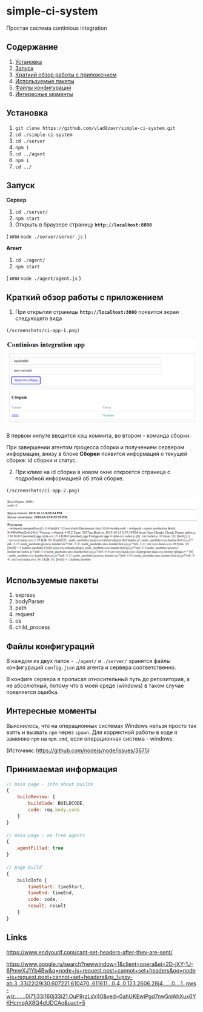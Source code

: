 # simple-ci-system

Простая система continious integration

## Содержание

1. [Установка](#установка)
2. [Запуск](#запуск)
3. [Краткий обзор работы с приложением](#краткий-обзор-работы-с-приложением)
3. [Используемые пакеты](#используемые-пакеты)
4. [Файлы конфигураций](#файлы-конфигураций)
5. [Интересные моменты](#интересные-моменты)

## Установка

1. `git clone https://github.com/vlad8zavr/simple-ci-system.git`
2. `cd ./simple-ci-system`
3. `cd ./server`
4. `npm i`
5. `cd ../agent`
6. `npm i`
7. `cd ../`

## Запуск

**Сервер**

1. `cd ./server/`
2. `npm start`
3. Открыть в браузере страницу **`http://localhost:8800`**

( или `node ./server/server.js` )

**Агент**

1. `cd ./agent/`
2. `npm start`

( или `node ./agent/agent.js` )


## Краткий обзор работы с приложением

1. При открытии страницы **`http://localhost:8800`** появится экран следующего вида

`(/screenshots/ci-app-1.png)`

![page-1](/screenshots/ci-app-1.png)

В первом инпуте вводится хэш коммита, во втором - команда сборки.

При завершении агентом процесса сборки и получением сервером информации, внизу в блоке **Сборки** появится информация о текущей сборке: id сборки и статус.

2. При клике на id сборки в новом окне откроется страница с подробной информацией об этой сборке.

`(/screenshots/ci-app-2.png)`

![page-1](/screenshots/ci-app-2.png)

## Используемые пакеты

1. express
2. bodyParser
3. path
4. request
5. os
6. child_process

## Файлы конфигураций

В каждом из двух папок - `./agent/` и `./server/` хранятся файлы конфигураций `config.json` для агента и сервера соответственно.

В конфиге сервера я прописал относительный путь до репозитория, а не абсолютный, потому что в моей среде (windows) в таком случае появляется ошибка.

## Интересные моменты

Выяснилось, что на операционных системах Windows нельзя просто так взять и вызвать `npm` через `spawn`. Для корректной работы в коде я заменяю `npm` на `npm.cmd`, если операционная система - windows.

(Источник: https://github.com/nodejs/node/issues/3675)

## Принимаемая информация

```javascript
// main page - info about builds
{
    buildReview: {
        buildCode: BUILDCODE, 
        code: req.body.code
    }
}

// main page - no free agents
{
    agentFilled: true
}

// page build
{
    buildInfo {
        timeStart: timeStart,
        timeEnd: timeEnd,
        code: code,
        result: result
    }
}
```

## Links

https://www.endyourif.com/cant-set-headers-after-they-are-sent/


https://www.google.ru/search?newwindow=1&client=opera&ei=2D-jXY-1J-6PmwXJ1Yb4Bw&q=node+js+request.post+cannot+set+headers&oq=node+js+request.post+cannot+set+headers&gs_l=psy-ab.3..33i22i29i30.607221.610470..611611...0.4..0.123.2606.28j4......0....1..gws-wiz.......0i71j33i160j33i21.OuF9rzLsV40&ved=0ahUKEwiPgd7nw5nlAhXux6YKHcmqAX8Q4dUDCAo&uact=5